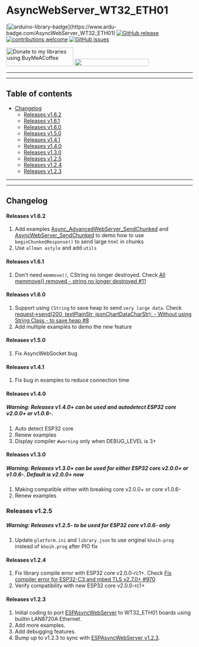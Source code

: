 # AsyncWebServer_WT32_ETH01

[![arduino-library-badge](https://www.ardu-badge.com/badge/AsyncWebServer_WT32_ETH01.svg?)](https://www.ardu-badge.com/AsyncWebServer_WT32_ETH01)
[![GitHub release](https://img.shields.io/github/release/khoih-prog/AsyncWebServer_WT32_ETH01.svg)](https://github.com/khoih-prog/AsyncWebServer_WT32_ETH01/releases)
[![contributions welcome](https://img.shields.io/badge/contributions-welcome-brightgreen.svg?style=flat)](#Contributing)
[![GitHub issues](https://img.shields.io/github/issues/khoih-prog/AsyncWebServer_WT32_ETH01.svg)](http://github.com/khoih-prog/AsyncWebServer_WT32_ETH01/issues)

<a href="https://www.buymeacoffee.com/khoihprog6" title="Donate to my libraries using BuyMeACoffee"><img src="https://cdn.buymeacoffee.com/buttons/v2/default-yellow.png" alt="Donate to my libraries using BuyMeACoffee" style="height: 50px !important;width: 181px !important;" ></a>
<a href="https://www.buymeacoffee.com/khoihprog6" title="Donate to my libraries using BuyMeACoffee"><img src="https://img.shields.io/badge/buy%20me%20a%20coffee-donate-orange.svg?logo=buy-me-a-coffee&logoColor=FFDD00" style="height: 20px !important;width: 200px !important;" ></a>

---
---

## Table of contents

* [Changelog](#changelog)
  * [Releases v1.6.2](#releases-v162)
  * [Releases v1.6.1](#releases-v161)
  * [Releases v1.6.0](#releases-v160)
  * [Releases v1.5.0](#releases-v150)
  * [Releases v1.4.1](#releases-v141)
  * [Releases v1.4.0](#releases-v140)
  * [Releases v1.3.0](#releases-v130)
  * [Releases v1.2.5](#releases-v125)
  * [Releases v1.2.4](#releases-v124)
  * [Releases v1.2.3](#releases-v123)


---
---

## Changelog

#### Releases v1.6.2

1. Add examples [Async_AdvancedWebServer_SendChunked](https://github.com/khoih-prog/AsyncWebServer_WT32_ETH01/tree/main/examples/Async_AdvancedWebServer_SendChunked) and [AsyncWebServer_SendChunked](https://github.com/khoih-prog/AsyncWebServer_WT32_ETH01/tree/main/examples/AsyncWebServer_SendChunked) to demo how to use `beginChunkedResponse()` to send large `html` in chunks
2. Use `allman astyle` and add `utils`

#### Releases v1.6.1

1. Don't need `memmove()`, CString no longer destroyed. Check [All memmove() removed - string no longer destroyed #11](https://github.com/khoih-prog/Portenta_H7_AsyncWebServer/pull/11)

#### Releases v1.6.0

1. Support using `CString` to save heap to send `very large data`. Check [request->send(200, textPlainStr, jsonChartDataCharStr); - Without using String Class - to save heap #8](https://github.com/khoih-prog/Portenta_H7_AsyncWebServer/pull/8)
2. Add multiple examples to demo the new feature

#### Releases v1.5.0

1. Fix AsyncWebSocket bug

#### Releases v1.4.1

1. Fix bug in examples to reduce connection time

#### Releases v1.4.0

##### Warning: Releases v1.4.0+ can be used and autodetect ESP32 core v2.0.0+ or v1.0.6-.

1. Auto detect ESP32 core
2. Renew examples
3. Display compiler `#warning` only when DEBUG_LEVEL is 3+

#### Releases v1.3.0

##### Warning: Releases v1.3.0+ can be used for either ESP32 core v2.0.0+ or v1.0.6-. Default is v2.0.0+ now

1. Making compatible either with breaking core v2.0.0+ or core v1.0.6-
2. Renew examples


### Releases v1.2.5

##### Warning: Releases v1.2.5- to be used for ESP32 core v1.0.6- only

1. Update `platform.ini` and `library.json` to use original `khoih-prog` instead of `khoih.prog` after PIO fix


#### Releases v1.2.4

1. Fix library compile error with ESP32 core v2.0.0-rc1+. Check [Fix compiler error for ESP32-C3 and mbed TLS v2.7.0+ #970](https://github.com/me-no-dev/ESPAsyncWebServer/pull/970)
2. Verify compatibility with new ESP32 core v2.0.0-rc1+


#### Releases v1.2.3

1. Initial coding to port [ESPAsyncWebServer](https://github.com/me-no-dev/ESPAsyncWebServer) to WT32_ETH01 boards using builtin LAN8720A Ethernet.
2. Add more examples.
3. Add debugging features.
4. Bump up to v1.2.3 to sync with [ESPAsyncWebServer v1.2.3](https://github.com/me-no-dev/ESPAsyncWebServer).


